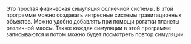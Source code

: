 Это простая физическая симуляция солнечной системы. В этой программе можно создавать интресные системы гравитационных объектов. 
Можно удобно добавлять при помощи рогатки планеты различной массы. 
Также каждая симуляции в этой программе записываются и потом можно будет посмотреть повтор симуляции.
